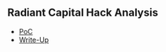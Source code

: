 ## Radiant Capital Hack Analysis
* [PoC](contracts/exploit/Exploit.sol)
* [Write-Up](https://docs.google.com/presentation/d/1HTdGoFRbdHFpnKwe6ziww5Ih_aNHhvfUGzNXZTte5KQ/edit#slide=id.p)